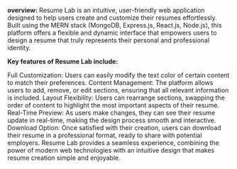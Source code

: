 **overview:** 
Resume Lab is an intuitive, user-friendly web application designed to help users create and customize their resumes effortlessly. Built using the MERN stack (MongoDB, Express.js, React.js, Node.js), this platform offers a flexible and dynamic interface that empowers users to design a resume that truly represents their personal and professional identity.

**Key features of Resume Lab include:**

Full Customization: Users can easily modify the text color of certain content to match their preferences.
Content Management: The platform allows users to add, remove, or edit sections, ensuring that all relevant information is included.
Layout Flexibility: Users can rearrange sections, swapping the order of content to highlight the most important aspects of their resume.
Real-Time Preview: As users make changes, they can see their resume update in real-time, making the design process smooth and interactive.
Download Option: Once satisfied with their creation, users can download their resume in a professional format, ready to share with potential employers.
Resume Lab provides a seamless experience, combining the power of modern web technologies with an intuitive design that makes resume creation simple and enjoyable.

